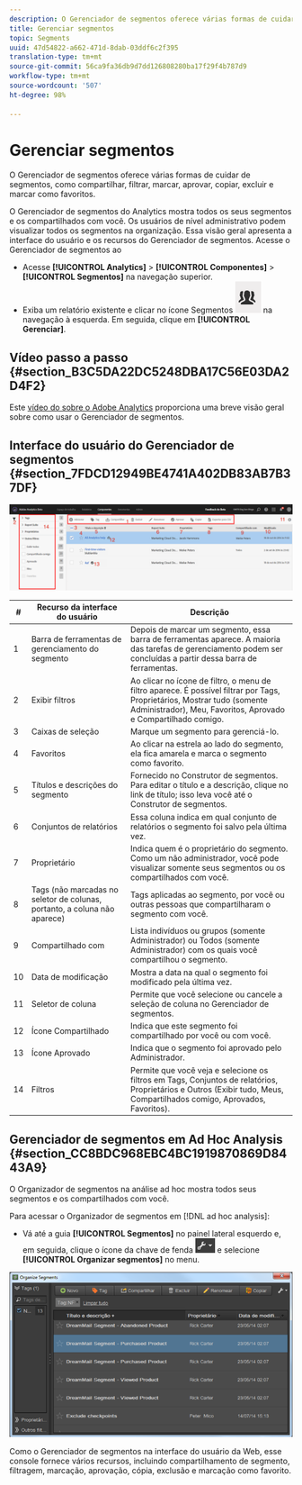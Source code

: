 ```yaml
---
description: O Gerenciador de segmentos oferece várias formas de cuidar de segmentos, como compartilhar, filtrar, marcar, aprovar, copiar, excluir e marcar como favoritos.
title: Gerenciar segmentos
topic: Segments
uuid: 47d54822-a662-471d-8dab-03ddf6c2f395
translation-type: tm+mt
source-git-commit: 56ca9fa36db9d7dd126808280ba17f29f4b787d9
workflow-type: tm+mt
source-wordcount: '507'
ht-degree: 98%

---
```



# Gerenciar segmentos

O Gerenciador de segmentos oferece várias formas de cuidar de segmentos, como compartilhar, filtrar, marcar, aprovar, copiar, excluir e marcar como favoritos.

O Gerenciador de segmentos do Analytics mostra todos os seus segmentos e os compartilhados com você. Os usuários de nível administrativo podem visualizar todos os segmentos na organização. Essa visão geral apresenta a interface do usuário e os recursos do Gerenciador de segmentos. Acesse o Gerenciador de segmentos ao

* Acesse **[!UICONTROL Analytics]** > **[!UICONTROL Componentes]** > **[!UICONTROL Segmentos]** na navegação superior.
* Exiba um relatório existente e clicar no ícone Segmentos ![](assets/segment_icon.png) na navegação à esquerda. Em seguida, clique em **[!UICONTROL Gerenciar]**.

## Vídeo passo a passo {#section_B3C5DA22DC5248DBA17C56E03DA2D4F2}

Este [vídeo do sobre o Adobe Analytics](https://docs.adobe.com/content/help/en/analytics-learn/tutorials/components/segmentation/segment-management-and-sharing.html) proporciona uma breve visão geral sobre como usar o Gerenciador de segmentos.

## Interface do usuário do Gerenciador de segmentos {#section_7FDCD12949BE4741A402DB83AB7B37DF}

![](assets/segment_manager_ui.png)

| # | Recurso da interface do usuário | Descrição |
|---|---|---|
| 1 | Barra de ferramentas de gerenciamento do segmento | Depois de marcar um segmento, essa barra de ferramentas aparece. A maioria das tarefas de gerenciamento podem ser concluídas a partir dessa barra de ferramentas. |
| 2 | Exibir filtros | Ao clicar no ícone de filtro, o menu de filtro aparece. É possível filtrar por Tags, Proprietários, Mostrar tudo (somente Administrador), Meu, Favoritos, Aprovado e Compartilhado comigo. |
| 3 | Caixas de seleção | Marque um segmento para gerenciá-lo. |
| 4 | Favoritos | Ao clicar na estrela ao lado do segmento, ela fica amarela e marca o segmento como favorito. |
| 5 | Títulos e descrições do segmento | Fornecido no Construtor de segmentos. Para editar o título e a descrição, clique no link de título; isso leva você até o Construtor de segmentos. |
| 6 | Conjuntos de relatórios | Essa coluna indica em qual conjunto de relatórios o segmento foi salvo pela última vez. |
| 7 | Proprietário | Indica quem é o proprietário do segmento. Como um não administrador, você pode visualizar somente seus segmentos ou os compartilhados com você. |
| 8 | Tags (não marcadas no seletor de colunas, portanto, a coluna não aparece) | Tags aplicadas ao segmento, por você ou outras pessoas que compartilharam o segmento com você. |
| 9 | Compartilhado com | Lista indivíduos ou grupos (somente Administrador) ou Todos (somente Administrador) com os quais você compartilhou o segmento. |
| 10 | Data de modificação | Mostra a data na qual o segmento foi modificado pela última vez. |
| 11 | Seletor de coluna | Permite que você selecione ou cancele a seleção de coluna no Gerenciador de segmentos. |
| 12 | Ícone Compartilhado | Indica que este segmento foi compartilhado por você ou com você. |
| 13 | Ícone Aprovado | Indica que o segmento foi aprovado pelo Administrador. |
| 14 | Filtros | Permite que você veja e selecione os filtros em Tags, Conjuntos de relatórios, Proprietários e Outros (Exibir tudo, Meus, Compartilhados comigo, Aprovados, Favoritos). |

## Gerenciador de segmentos em Ad Hoc Analysis {#section_CC8BDC968EBC4BC1919870869D8443A9}

O Organizador de segmentos na análise ad hoc mostra todos seus segmentos e os compartilhados com você.

Para acessar o Organizador de segmentos em [!DNL ad hoc analysis]:

* Vá até a guia **[!UICONTROL Segmentos]** no painel lateral esquerdo e, em seguida, clique o ícone da chave de fenda ![](assets/wrench_icon.png) e selecione **[!UICONTROL Organizar segmentos]** no menu.

![](assets/ad_hoc_organize_segments.png)

Como o Gerenciador de segmentos na interface do usuário da Web, esse console fornece vários recursos, incluindo compartilhamento de segmento, filtragem, marcação, aprovação, cópia, exclusão e marcação como favorito.
